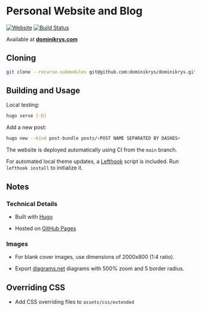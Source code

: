 # Personal Website and Blog

[![Website](https://img.shields.io/website?down_color=lightgrey&style=flat-square&down_message=offline&up_color=brightgreen&up_message=online&url=https%3A%2F%2Fdominikrys.com)](https://dominikrys.com/)
[![Build Status](https://img.shields.io/github/workflow/status/dominikrys/dominikrys.github.io/Deploy%20to%20GitHub%20Pages?style=flat-square)](https://github.com/dominikrys/dominikrys.github.io/actions/workflows/deploy-gh.yml)

Available at **[dominikrys.com](https://dominikrys.com/)**

## Cloning

```zsh
git clone --recurse-submodules git@github.com:dominikrys/dominikrys.github.io.git
```

## Building and Usage

Local testing:

```bash
hugo serve [-D]
```

Add a new post:

```bash
hugo new --kind post-bundle posts/<POST NAME SEPARATED BY DASHES>
```

The website is deployed automatically using CI from the `main` branch.

For automated local theme updates, a [Lefthook](https://github.com/evilmartians/lefthook) script is included. Run `lefthook install` to initialize it.

## Notes

### Technical Details

- Built with [Hugo](https://gohugo.io/)

- Hosted on [GitHub Pages](https://pages.github.com/)

### Images

- For blank cover images, use dimensions of 2000x800 (1:4 ratio).

- Export [diagrams.net](https://app.diagrams.net/) diagrams with 500% zoom and 5 border radius.

## Overriding CSS

- Add CSS overriding files to `assets/css/extended`
